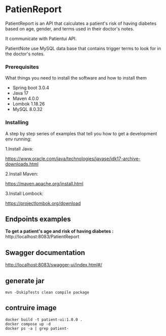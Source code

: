 # PatienReport

PatientReport is an API that calculates a patient's risk of having diabetes based on age, gender, and terms used in their doctor's notes.

It communicate with Patientui API.

PatientNote use MySQL data base that contains trigger terms to look for in the doctor's notes.


### Prerequisites

What things you need to install the software and how to install them

- Spring boot 3.0.4
- Java 17
- Maven 4.0.0
- Lombok 1.18.26
- MySQL 8.0.32

### Installing

A step by step series of examples that tell you how to get a development env running:

1.Install Java:

https://www.oracle.com/java/technologies/javase/jdk17-archive-downloads.html

2.Install Maven:

https://maven.apache.org/install.html

3.Install Lombock:

https://projectlombok.org/download


## Endpoints examples

**To get a patient's age and risk of having diabetes :**<br>
http://localhost:8083/PatientReport


## Swagger documentation

[http://localhost:8083/swagger-ui/index.html#/](http://localhost:8083/swagger-ui/index.html#/)

## generate jar 
```
mvn -DskipTests clean compile package
```

## contruire image 
```
docker build -t patient-ui:1.0.0 .
docker compose up -d
docker ps -a | grep patient- 

```




